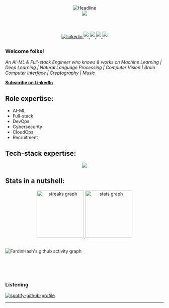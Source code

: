 <div align=center>
        <img src="https://readme-typing-svg.herokuapp.com?color=gotham&size=32&center=true&vCenter=true&width=600&height=50&lines=Hiii,+I'm+saheb+🍂;Researcher+and+Engineer+(AI-ML);" alt="Headline" />
    </div>

<div align=center>
  <img src="https://capsule-render.vercel.app/api?type=waving&color=gradient&height=60&section=footer"/>
  </div>
    
<br/>



<br/>



<br/>
<div align=center>
<a href="https://linkedin.com/in/fardinkai" target="_blank">
<img src=https://img.shields.io/badge/linkedin-%231E77B5.svg?&style=for-the-badge&logo=linkedin&logoColor=white alt=linkedin style="margin-bottom: 5px;" />
</a>
<a href="https://www.leetcode.com/fardinkai" target="_blank">
<img src=https://img.shields.io/badge/-LeetCode-FFA116?style=for-the-badge&logo=LeetCode&logoColor=black style="margin-bottom: 5px;" />
</a>
<a href="https://www.kaggle.com/fardinpy" target="_blank">
<img src=https://img.shields.io/badge/Kaggle-20BEFF?style=for-the-badge&logo=Kaggle&logoColor=white style="margin-bottom: 5px;" />
</a>
<a href="https://www.hackerrank.com/fardinkai" target="_blank">
<img src=https://img.shields.io/badge/-Hackerrank-2EC866?style=for-the-badge&logo=HackerRank&logoColor=white style="margin-bottom: 5px;" />
</a>
<a href="https://app.datacamp.com/profile/fardinkai" target="_blank">
<img src=https://img.shields.io/badge/Datacamp-05192D?style=for-the-badge&logo=datacamp&logoColor=65FF8F style="margin-bottom: 5px;" />
</a>
</div>  
  



### Welcome folks!
*An AI-ML & Full-stack Engineer who knows & works on Machine Learning | Deep Learning | Natural Language Processing | Computer Vision | Brain Computer Interface | Cryptography | Music*

<a class="libutton" href="https://www.linkedin.com/build-relation/newsletter-follow?entityUrn=7148647221415059456" target="_blank"><b>Subscribe on LinkedIn</b></a> 

## Role expertise:
- AI-ML
- Full-stack
- DevOps
- Cybersecurity
- CloudOps
- Recruitment
  
## Tech-stack expertise:

<p align="center">
  <a href="https://fardinkai.me">
    <img src="https://skillicons.dev/icons?i=python,js,react,nodejs,typescript,docker,azure,gcp,terraform,kali,debian" />
  </a>
</p>
 


## Stats in a nutshell:

<div align="center">
        <a href="https://github.com/FardinHash">
<!--   <img src="https://github-readme-stats.vercel.app/api/top-langs/?username=FardinHash&custom_title=FardinHash's%20Used%20Languages&langs_count=6&card_width=400&theme=gotham&hide_border=true&layout=compact" alt="Most used languages" /> 
                <br> -->
  <img src="https://streak-stats.demolab.com?user=FardinHash&theme=gotham&hide_border=true&border_radius=0&background=000000&" height="150" alt="streaks graph"  />
  <img src="https://github-readme-stats-eight-theta.vercel.app/api?username=FardinHash&custom_title=FardinHash's%20GitHub%20Stats&show_icons=true&theme=gotham&hide_border=true&bg_color=000000&border_radius=0&count_private=true" height="150" alt="stats graph"  />
  </a>
</div> <br>

![FardinHash's github activity graph](https://github-readme-activity-graph.vercel.app/graph?username=FardinHash&custom_title=Activity%20Graph&days=50&hide_border=true&theme=gotham)

<br/>  

  

<br/>  

  

<br/>  



### Listening  
[![spotify-github-profile](https://spotify-github-profile.kittinanx.com/api/view?uid=zarabvx8tfys9k1y6s6m8gz03&cover_image=false&theme=default&show_offline=false&background_color=121212&interchange=true&bar_color_cover=false)](https://open.spotify.com/user/zarabvx8tfys9k1y6s6m8gz03)
<br />

---


